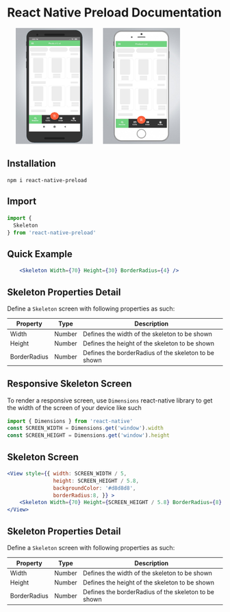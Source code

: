 
# React Native Preload Documentation

<p float="center">
  <img src="Android_Demo.jpg" width="180" hspace="20" />
  <img src="ios_example.jpg" width="180" />   
</p>

## Installation
 ` npm i react-native-preload `

## Import
```js
import {
  Skeleton
} from 'react-native-preload'

```

## Quick Example
```jsx
    <Skeleton Width={70} Height={30} BorderRadius={4} />
```

## Skeleton Properties Detail
Define a `Skeleton` screen with following properties as such:


| Property        | Type           | Description  |
| ------------- |-------------| -----|
| Width | Number | Defines the width of the skeleton to be shown  |
| Height | Number | Defines the height of the skeleton to be shown  |
| BorderRadius | Number | Defines the borderRadius of the skeleton to be shown |

## Responsive Skeleton Screen 
To render a responsive screen, use `Dimensions` react-native library to get the width of the screen of your device like such
```js
import { Dimensions } from 'react-native'
const SCREEN_WIDTH = Dimensions.get('window').width
const SCREEN_HEIGHT = Dimensions.get('window').height
```

## Skeleton Screen
```jsx
<View style={{ width: SCREEN_WIDTH / 5, 
               height: SCREEN_HEIGHT / 5.8,
               backgroundColor: '#d8d8d8',
               borderRadius:8, }} >
    <Skeleton Width={70} Height={SCREEN_HEIGHT / 5.8} BorderRadius={8} />
</View>
```

## Skeleton Properties Detail
Define a `Skeleton` screen with following properties as such:


| Property        | Type           | Description  |
| ------------- |-------------| -----|
| Width | Number | Defines the width of the skeleton to be shown  |
| Height | Number | Defines the height of the skeleton to be shown  |
| BorderRadius | Number | Defines the borderRadius of the skeleton to be shown |